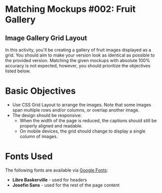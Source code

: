 # Matching Mockups #002: Fruit Gallery

## Image Gallery Grid Layout

In this activity, you'll be creating a gallery of fruit images displayed as a grid. You should aim to make your version look as identical as possible to the provided version. Matching the given mockups with absolute 100% accuracy is not expected, however, you should prioritize the objectives listed below.

# Basic Objectives

- Use CSS Grid Layout to arrange the images. Note that some images span multiple rows and/or columns, or overlap another image.
- The design should be responsive:
  - When the width of the page is reduced, the captions should still be properly aligned and readable.
  - On mobile devices, the grid should change to display a single column of images.

# Fonts Used

The following fonts are available via [Google Fonts](https://fonts.google.com/):

- **Libre Baskerville** - used for headers
- **Josefin Sans** - used for the rest of the page content
